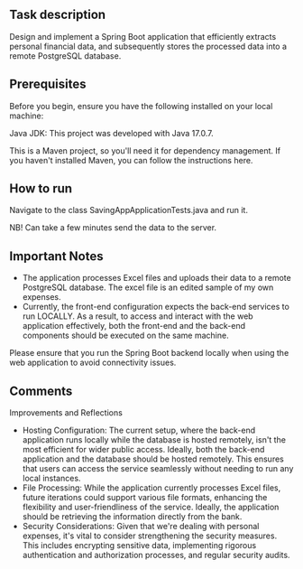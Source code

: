 ## Task description

Design and implement a Spring Boot application that efficiently extracts personal financial data, and subsequently stores the processed data into a remote PostgreSQL database.

## Prerequisites

Before you begin, ensure you have the following installed on your local machine:

Java JDK: This project was developed with Java 17.0.7.

This is a Maven project, so you'll need it for dependency management. If you haven't installed Maven, you can follow the instructions here.

## How to run

Navigate to the class SavingAppApplicationTests.java and run it.

NB! Can take a few minutes send the data to the server.

## Important Notes

- The application processes Excel files and uploads their data to a remote PostgreSQL database. The excel file is an edited sample of my own expenses.
- Currently, the front-end configuration expects the back-end services to run LOCALLY. As a result, to access and interact with the web application effectively, both the front-end and the back-end components should be executed on the same machine.

Please ensure that you run the Spring Boot backend locally when using the web application to avoid connectivity issues.

## Comments

Improvements and Reflections

- Hosting Configuration: The current setup, where the back-end application runs locally while the database is hosted remotely, isn't the most efficient for wider public access. Ideally, both the back-end application and the database should be hosted remotely. This ensures that users can access the service seamlessly without needing to run any local instances.
- File Processing: While the application currently processes Excel files, future iterations could support various file formats, enhancing the flexibility and user-friendliness of the service. Ideally, the application should be retrieving the information directly from the bank.
- Security Considerations: Given that we're dealing with personal expenses, it's vital to consider strengthening the security measures. This includes encrypting sensitive data, implementing rigorous authentication and authorization processes, and regular security audits.
